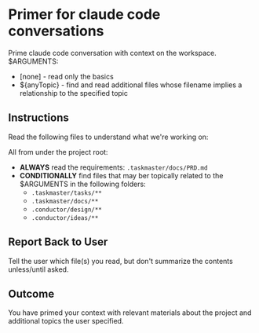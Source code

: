 # Primer for claude code conversations

Prime claude code conversation with context on the workspace.  $ARGUMENTS:

- [none] - read only the basics
- ${anyTopic} - find and read additional files whose filename implies a relationship to the specified topic

## Instructions

Read the following files to understand what we're working on:

All from under the project root:

- **ALWAYS** read the requirements: `.taskmaster/docs/PRD.md`
- **CONDITIONALLY** find files that may ber topically related to the $ARGUMENTS in the following folders:
  - `.taskmaster/tasks/**`
  - `.taskmaster/docs/**`
  - `.conductor/design/**`
  - `.conductor/ideas/**`

## Report Back to User

Tell the user which file(s) you read, but don't summarize the contents unless/until asked.

## Outcome

You have primed your context with relevant materials about the project and additional topics the user specified.
